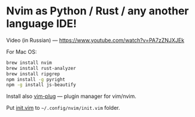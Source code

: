 # Nvim as Python / Rust / any another language IDE!

Video (in Russian) — https://www.youtube.com/watch?v=PA7zZNJXJEk

For Mac OS:

```sh
brew install nvim
brew install rust-analyzer
brew install ripgrep
npm install -g pyright
npm -g install js-beautify
```

Install also [vim-plug](https://github.com/junegunn/vim-plug) — plugin manager for vim/nvim.

Put [init.vim](init.vim) to `~/.config/nvim/init.vim` folder.
